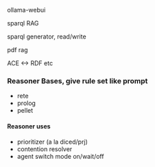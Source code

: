 ollama-webui

sparql RAG

sparql generator, read/write

pdf rag

ACE <-> RDF etc

### Reasoner Bases, give rule set like prompt

- rete
- prolog
- pellet

#### Reasoner uses

- prioritizer (a la diced/prj)
- contention resolver
- agent switch mode on/wait/off
